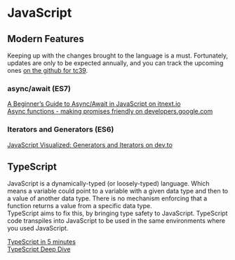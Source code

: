# JavaScript

## Modern Features

Keeping up with the changes brought to the language is a must. Fortunately, updates are only to be expected annually, and you can track the upcoming ones [on the github for tc39](https://github.com/tc39/proposals).  

### async/await (ES7)

[A Beginner’s Guide to Async/Await in JavaScript on itnext.io](https://itnext.io/a-beginners-guide-to-async-await-in-javascript-97750bd09ffa)  
[Async functions - making promises friendly on developers.google.com](https://developers.google.com/web/fundamentals/primers/async-functions)  

### Iterators and Generators (ES6)

[JavaScript Visualized: Generators and Iterators on dev.to](https://dev.to/lydiahallie/javascript-visualized-generators-and-iterators-e36)  

## TypeScript

JavaScript is a dynamically-typed (or loosely-typed) language. Which means a variable could point to a variable with a given data type and then to a value of another data type. There is no mechanism enforcing that a function returns a value from a specific data type.  
TypeScript aims to fix this, by bringing type safety to JavaScript. TypeScript code transpiles into JavaScript to be used in the same environments where you used JavaScript.

[TypeScript in 5 minutes](https://www.typescriptlang.org/docs/handbook/typescript-in-5-minutes.html)  
[TypeScript Deep Dive](https://basarat.gitbook.io/typescript/)  

